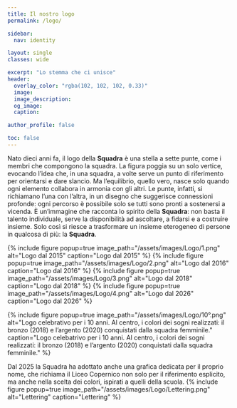 ```yaml
---
title: Il nostro logo
permalink: /logo/

sidebar:
  nav: identity

layout: single
classes: wide

excerpt: "Lo stemma che ci unisce"
header:
  overlay_color: "rgba(102, 102, 102, 0.33)"
  image:
  image_description:
  og_image:
  caption:

author_profile: false

toc: false
---
```


Nato dieci anni fa, il logo della **Squadra** è una stella a sette punte, come i membri che compongono la squadra. La figura poggia su un solo vertice, evocando l’idea che, in una squadra, a volte serve un punto di riferimento per orientarsi e dare slancio. Ma l’equilibrio, quello vero, nasce solo quando ogni elemento collabora in armonia con gli altri. Le punte, infatti, si richiamano l’una con l’altra, in un disegno che suggerisce connessioni profonde: ogni percorso è possibile solo se tutti sono pronti a sostenersi a vicenda. È un’immagine che racconta lo spirito della **Squadra**: non basta il talento individuale, serve la disponibilità ad ascoltare, a fidarsi e a costruire insieme. Solo così si riesce a trasformare un insieme eterogeneo di persone in qualcosa di più: la **Squadra**.

{% include figure popup=true image_path="/assets/images/Logo/1.png" alt="Logo dal 2015" caption="Logo dal 2015" %}
{% include figure popup=true image_path="/assets/images/Logo/2.png" alt="Logo dal 2016" caption="Logo dal 2016" %}
{% include figure popup=true image_path="/assets/images/Logo/3.png" alt="Logo dal 2018" caption="Logo dal 2018" %}
{% include figure popup=true image_path="/assets/images/Logo/4.png" alt="Logo dal 2026" caption="Logo dal 2026" %}

{% include figure popup=true image_path="/assets/images/Logo/10°.png" alt="Logo celebrativo per i 10 anni. Al centro, i colori dei sogni realizzati: il bronzo (2018) e l’argento (2020) conquistati dalla squadra femminile." caption="Logo celebatrivo per i 10 anni. Al centro, i colori dei sogni realizzati: il bronzo (2018) e l’argento (2020) conquistati dalla squadra femminile." %}


Dal 2025 la Squadra ha adottato anche una grafica dedicata per il proprio nome, che richiama il Liceo Copernico non solo per il riferimento esplicito, ma anche nella scelta dei colori, ispirati a quelli della scuola. 
{% include figure popup=true image_path="/assets/images/Logo/Lettering.png" alt="Lettering" caption="Lettering" %}